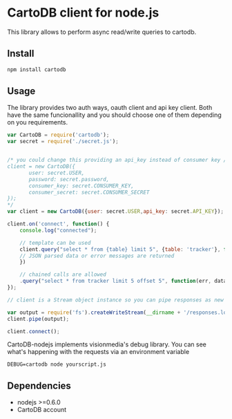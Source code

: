CartoDB client for node.js
=================================

This library allows to perform async read/write queries to cartodb.

Install
------

```bash
npm install cartodb
```


Usage
-----

The library provides two auth ways, oauth client and api key client. Both  have the same funcionallity and you should choose one of them depending on you requirements. 

```javascript
var CartoDB = require('cartodb');
var secret = require('./secret.js');


/* you could change this providing an api_key instead of consumer key / secret if you want to use oath
client = new CartoDB({
       user: secret.USER,
       password: secret.password,
       consumer_key: secret.CONSUMER_KEY, 
       consumer_secret: secret.CONSUMER_SECRET
});
*/
var client = new CartoDB({user: secret.USER,api_key: secret.API_KEY});

client.on('connect', function() {
    console.log("connected");

    // template can be used
    client.query("select * from {table} limit 5", {table: 'tracker'}, function(err, data){
    // JSON parsed data or error messages are returned
    })

    // chained calls are allowed
    .query("select * from tracker limit 5 offset 5", function(err, data){});
});

// client is a Stream object instance so you can pipe responses as new line delimited JSON, for example, to a file

var output = require('fs').createWriteStream(__dirname + '/responses.log');
client.pipe(output);

client.connect();

```

CartoDB-nodejs implements visionmedia's debug library. You can see what's happening with the requests via an environment variable
```
DEBUG=cartodb node yourscript.js
```

Dependencies
------------
* nodejs >=0.6.0
* CartoDB account


